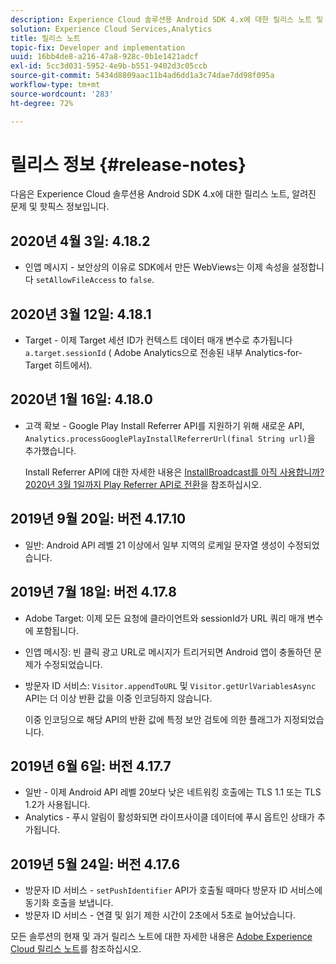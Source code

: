 ```yaml
---
description: Experience Cloud 솔루션용 Android SDK 4.x에 대한 릴리스 노트 및 알려진 문제
solution: Experience Cloud Services,Analytics
title: 릴리스 노트
topic-fix: Developer and implementation
uuid: 16bb4de8-a216-47a8-928c-0b1e1421adcf
exl-id: 5cc3d031-5952-4e9b-b551-9402d3c05ccb
source-git-commit: 5434d8809aac11b4ad6dd1a3c74dae7dd98f095a
workflow-type: tm+mt
source-wordcount: '283'
ht-degree: 72%

---
```


# 릴리스 정보 {#release-notes}

다음은 Experience Cloud 솔루션용 Android SDK 4.x에 대한 릴리스 노트, 알려진 문제 및 핫픽스 정보입니다.

## 2020년 4월 3일: 4.18.2

* 인앱 메시지 - 보안상의 이유로 SDK에서 만든 WebViews는 이제 속성을 설정합니다 `setAllowFileAccess` to `false`.

## 2020년 3월 12일: 4.18.1

* Target - 이제 Target 세션 ID가 컨텍스트 데이터 매개 변수로 추가됩니다 `a.target.sessionId` ( Adobe Analytics으로 전송된 내부 Analytics-for-Target 히트에서).

## 2020년 1월 16일: 4.18.0

* 고객 확보 - Google Play Install Referrer API를 지원하기 위해 새로운 API, `Analytics.processGooglePlayInstallReferrerUrl(final String url)`을 추가했습니다.

   Install Referrer API에 대한 자세한 내용은 [InstallBroadcast를 아직 사용합니까? 2020년 3월 1일까지 Play Referrer API로 전환](https://android-developers.googleblog.com/2019/11/still-using-installbroadcast-switch-to.html)을 참조하십시오.

## 2019년 9월 20일: 버전 4.17.10

* 일반: Android API 레벨 21 이상에서 일부 지역의 로케일 문자열 생성이 수정되었습니다.

## 2019년 7월 18일: 버전 4.17.8

* Adobe Target: 이제 모든 요청에 클라이언트와 sessionId가 URL 쿼리 매개 변수에 포함됩니다.
* 인앱 메시징: 빈 클릭 광고 URL로 메시지가 트리거되면 Android 앱이 충돌하던 문제가 수정되었습니다.
* 방문자 ID 서비스: `Visitor.appendToURL` 및 `Visitor.getUrlVariablesAsync` API는 더 이상 반환 값을 이중 인코딩하지 않습니다.

   이중 인코딩으로 해당 API의 반환 값에 특정 보안 검토에 의한 플래그가 지정되었습니다.

## 2019년 6월 6일: 버전 4.17.7

* 일반 - 이제 Android API 레벨 20보다 낮은 네트워킹 호출에는 TLS 1.1 또는 TLS 1.2가 사용됩니다.
* Analytics - 푸시 알림이 활성화되면 라이프사이클 데이터에 푸시 옵트인 상태가 추가됩니다.

## 2019년 5월 24일: 버전 4.17.6

* 방문자 ID 서비스 - `setPushIdentifier` API가 호출될 때마다 방문자 ID 서비스에 동기화 호출을 보냅니다.
* 방문자 ID 서비스 - 연결 및 읽기 제한 시간이 2초에서 5초로 늘어났습니다.

모든 솔루션의 현재 및 과거 릴리스 노트에 대한 자세한 내용은 [Adobe Experience Cloud 릴리스 노트](https://experienceleague.adobe.com/docs/release-notes/experience-cloud/current.html)를 참조하십시오.
